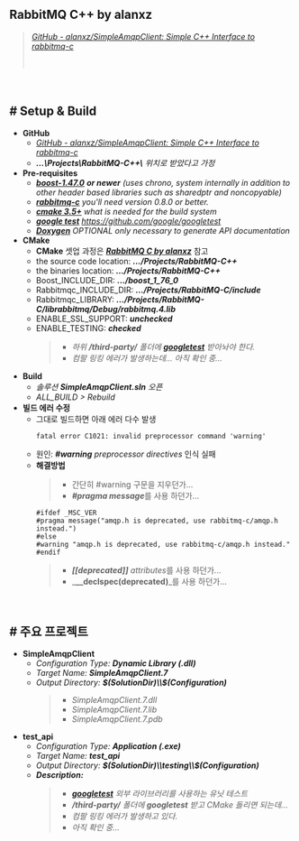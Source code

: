 ## RabbitMQ C++ by alanxz
> [*GitHub - alanxz/SimpleAmqpClient: Simple C++ Interface to rabbitmq-c*](https://github.com/alanxz/SimpleAmqpClient)
>
> ‌

　

## # Setup & Build

- **GitHub**
    - [*GitHub - alanxz/SimpleAmqpClient: Simple C++ Interface to rabbitmq-c*](https://github.com/alanxz/SimpleAmqpClient)
    - ***...\Projects\RabbitMQ-C++\\*** *위치로 받았다고 가정*
- **Pre-requisites**
    - [***boost-1.47.0***](http://www.boost.org/) ***or newer*** *(uses chrono, system internally in addition to other header based libraries such as sharedptr and noncopyable)*
    - [***rabbitmq-c***](http://github.com/alanxz/rabbitmq-c) *you'll need version 0.8.0 or better.*
    - [***cmake 3.5+***](http://www.cmake.org/) *what is needed for the build system*
    - [***google test***](https://github.com/google/googletest) *https://github.com/google/googletest*
    - [***Doxygen***](http://www.stack.nl/~dimitri/doxygen/) *OPTIONAL only necessary to generate API documentation*
- **CMake**
    - **CMake** 셋업 과정은 [***RabbitMQ C by alanxz***](https://github.com/icodes-studio/wiki/blob/main/STUDY%2BRND/RabbitMQ/Tutorials/C/Tutorial%2000%20-%20Setup.md) 참고
    - the source code location: ***.../Projects/RabbitMQ-C++***
    - the binaries location: ***.../Projects/RabbitMQ-C++***
    - Boost_INCLUDE_DIR: ***.../boost_1_76_0***
    - Rabbitmqc_INCLUDE_DIR: ***.../Projects/RabbitMQ-C/include***
    - Rabbitmqc_LIBRARY: ***.../Projects/RabbitMQ-C/librabbitmq/Debug/rabbitmq.4.lib***
    - ENABLE_SSL_SUPPORT: ***unchecked***
    - ENABLE_TESTING: ***checked***
        > - *하위 **/third-party/** 폴더에* [***googletest***](https://github.com/google/googletest) *받아놔야 한다.*
        > - *컴팔 링킹 에러가 발생하는데... 아직 확인 중...*
- **Build**
    - *솔루션 **SimpleAmqpClient.sln** 오픈*
    - *ALL_BUILD > Rebuild*
- **빌드 에러 수정**
    - 그대로 빌드하면 아래 에러 다수 발생
        ```
        fatal error C1021: invalid preprocessor command 'warning'
        ```
    - 원인: ***#warning*** *preprocessor directives* 인식 실패
    - **해결방법**
        > - 간단히 #warning 구문을 지우던가...
        > - ***#pragma message***를 사용 하던가...
        ```
        #ifdef _MSC_VER
        #pragma message("amqp.h is deprecated, use rabbitmq-c/amqp.h instead.")
        #else
        #warning "amqp.h is deprecated, use rabbitmq-c/amqp.h instead."
        #endif
        ```
        > - ***[[deprecated]]*** *attributes*를 사용 하던가...
        > - _**\_\_declspec(deprecated)**_를 사용 하던가...


　

## # 주요 프로젝트

- **SimpleAmqpClient**
    - *Configuration Type:* ***Dynamic Library (.dll)***
    - *Target Name:* ***SimpleAmqpClient.7***
    - *Output Directory:* ***$(SolutionDir)\\$(Configuration)***
        > - *SimpleAmqpClient.7.dll*
        > - *SimpleAmqpClient.7.lib*
        > - *SimpleAmqpClient.7.pdb*
- **test_api**
    - *Configuration Type:* ***Application (.exe)***
    - *Target Name:* ***test_api***
    - *Output Directory:* ***$(SolutionDir)\\testing\\$(Configuration)***
    - ***Description:***
        > - [***googletest***](https://github.com/google/googletest) *외부 라이브러리를 사용하는 유닛 테스트*
        > - ***/third-party/*** *폴더에* ***googletest*** *받고 CMake 돌리면 되는데...*
        > - *컴팔 링킹 에러가 발생하고 있다.*
        > - *아직 확인 중...*
